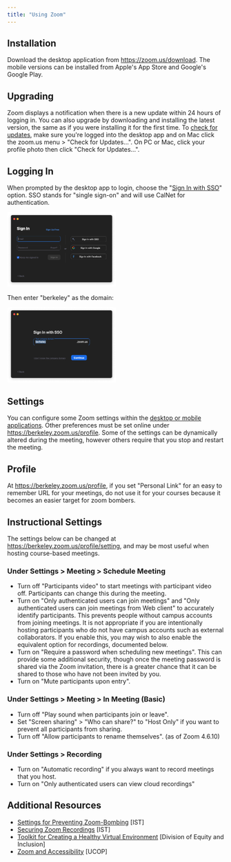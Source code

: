 ```yaml
---
title: "Using Zoom"
---
```

## Installation

Download the desktop application from https://zoom.us/download. The
mobile versions can be installed from Apple's App Store and Google's
Google Play.

## Upgrading

Zoom displays a notification when there is a new update within 24 hours
of logging in. You can also upgrade by downloading and installing the
latest version, the same as if you were installing it for the first
time. To [check for
updates](https://support.zoom.us/hc/en-us/articles/201362233-Where-Do-I-Download-The-Latest-Version-),
make sure you're logged into the desktop app and on Mac click the
zoom.us menu \> "Check for Updates...". On PC or Mac, click your profile
photo then click "Check for Updates...".

## Logging In

When prompted by the desktop app to login, choose the "[Sign In with
SSO](https://support.zoom.us/hc/en-us/articles/201363003-Getting-Started-with-SSO)"
option. SSO stands for "single sign-on" and will use CalNet for
authentication.

<img src="/images/zoom-login.png"
style="width:50.0%;height:50.0%" alt="zoom login window" />

Then enter "berkeley" as the domain:

<img src="/images/zoom-sso.png"
style="width:50.0%;height:50.0%" alt="zoom single sign on window" />

## Settings

You can configure some Zoom settings within the [desktop or mobile
applications](https://support.zoom.us/hc/en-us/articles/201362623-Changing-settings-in-the-desktop-client-or-mobile-app).
Other preferences must be set online under
https://berkeley.zoom.us/profile. Some of the settings can be
dynamically altered during the meeting, however others require that you
stop and restart the meeting.

## Profile

At https://berkeley.zoom.us/profile, if you set "Personal Link" for an
easy to remember URL for your meetings, do not use it for your courses
because it becomes an easier target for zoom bombers.

## Instructional Settings

The settings below can be changed at
<https://berkeley.zoom.us/profile/setting>, and may be most useful when
hosting course-based meetings.

### Under Settings \> Meeting \> Schedule Meeting

- Turn off "Participants video" to start meetings with participant video
  off. Participants can change this during the meeting.
- Turn on "Only authenticated users can join meetings" and "Only
  authenticated users can join meetings from Web client" to accurately
  identify participants. This prevents people without campus accounts
  from joining meetings. It is not appropriate if you are intentionally
  hosting participants who do not have campus accounts such as external
  collaborators. If you enable this, you may wish to also enable the
  equivalent option for recordings, documented below.
- Turn on "Require a password when scheduling new meetings". This can
  provide some additional security, though once the meeting password is
  shared via the Zoom invitation, there is a greater chance that it can
  be shared to those who have not been invited by you.
- Turn on "Mute participants upon entry".

### Under Settings \> Meeting \> In Meeting (Basic)

- Turn off "Play sound when participants join or leave".
- Set "Screen sharing" \> "Who can share?" to "Host Only" if you want to
  prevent all participants from sharing.
- Turn off "Allow participants to rename themselves". (as of Zoom
  4.6.10)

### Under Settings \> Recording

- Turn on "Automatic recording" if you always want to record meetings
  that you host.
- Turn on "Only authenticated users can view cloud recordings"

## Additional Resources

- [Settings for Preventing
  Zoom-Bombing](https://security.berkeley.edu/resources/cybersecurity-and-covid-19/settings-preventing-zoom-bombing) \[IST\]
- [Securing Zoom
  Recordings](https://security.berkeley.edu/resources/cybersecurity-and-covid-19/securing-zoom-recordings) \[IST\]
- [Toolkit for Creating a Healthy Virtual
  Environment](https://diversity.berkeley.edu/creating-healthy-virtual-environment-toolkit)
  \[Division of Equity and Inclusion\]
- [Zoom and
  Accessibility](https://www.ucop.edu/electronic-accessibility/web-developers/productivity-tools/accessibility-with-zoom.html)
  \[UCOP\]

